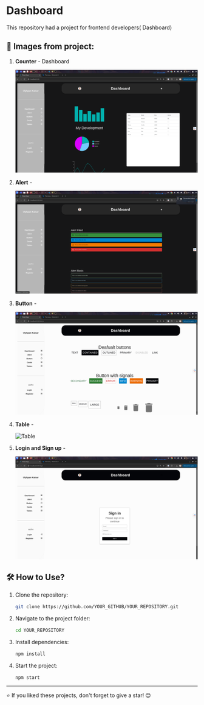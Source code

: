 # Dashboard

This repository had a project for frontend developers( Dashboard)

## 📌 Images from project:

1. **Counter** - Dashboard
   
   ![Dashboard](https://raw.githubusercontent.com/Ulyk04/dashboard-2/master/src/images/dashboard.png)

2. **Alert** - 

    ![ALert](https://raw.githubusercontent.com/Ulyk04/dashboard-2/master/src/images/dashboard2.png)
   
3. **Button** -
   
    ![Button](https://raw.githubusercontent.com/Ulyk04/dashboard-2/master/src/images/dashboard3.png)
    
5. **Table** - 

    ![Table](https://raw.githubusercontent.com/Ulyk04/dashboard-2/main/master/images/dashboard4.png)

7. **Login and Sign up** - 

    ![Login and Sign UP](https://raw.githubusercontent.com/Ulyk04/dashboard-2/master/src/images/dashboard5.png)



## 🛠️ How to Use?

1. Clone the repository:
   ```sh
   git clone https://github.com/YOUR_GITHUB/YOUR_REPOSITORY.git
   ```
2. Navigate to the project folder:
   ```sh
   cd YOUR_REPOSITORY
   ```
3. Install dependencies:
   ```sh
   npm install
   ```
4. Start the project:
   ```sh
   npm start
   ```




---

⭐ If you liked these projects, don't forget to give a star! 😊
